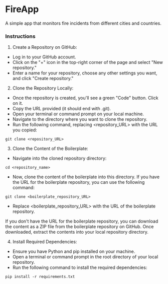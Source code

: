 # FireApp

A simple app that monitors fire incidents from different cities and countries.

### Instructions

1. Create a Repository on GitHub:

- Log in to your GitHub account.
- Click on the "+" icon in the top-right corner of the page and select "New repository."
- Enter a name for your repository, choose any other settings you want, and click "Create repository."

2. Clone the Repository Locally:

- Once the repository is created, you'll see a green "Code" button. Click on it.
- Copy the URL provided (it should end with .git).
- Open your terminal or command prompt on your local machine.
- Navigate to the directory where you want to clone the repository.
- Run the following command, replacing <repository_URL> with the URL you copied:

```
git clone <repository_URL>
```

3. Clone the Content of the Boilerplate:

- Navigate into the cloned repository directory:

```
cd <repository_name>
```

- Now, clone the content of the boilerplate into this directory. If you have the URL for the boilerplate repository, you can use the following command:

```
git clone <boilerplate_repository_URL>
```

- Replace <boilerplate_repository_URL> with the URL of the boilerplate repository.

If you don't have the URL for the boilerplate repository, you can download the content as a ZIP file from the boilerplate repository on GitHub. Once downloaded, extract the contents into your local repository directory.

4. Install Required Dependencies:

- Ensure you have Python and pip installed on your machine.
- Open a terminal or command prompt in the root directory of your local repository.
- Run the following command to install the required dependencies:

```
pip install -r requirements.txt
```
